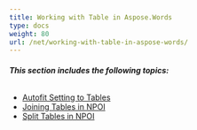 ```yaml
---
title: Working with Table in Aspose.Words
type: docs
weight: 80
url: /net/working-with-table-in-aspose-words/
---
```


###### **This section includes the following topics:** 

- [Autofit Setting to Tables](https://docs.aspose.com/words/net/autofit-setting-to-tables/)
- [Joining Tables in NPOI](https://docs.aspose.com/words/net/joining-tables-in-npoi/)
- [Split Tables in NPOI](https://docs.aspose.com/words/net/split-tables-in-npoi/)
